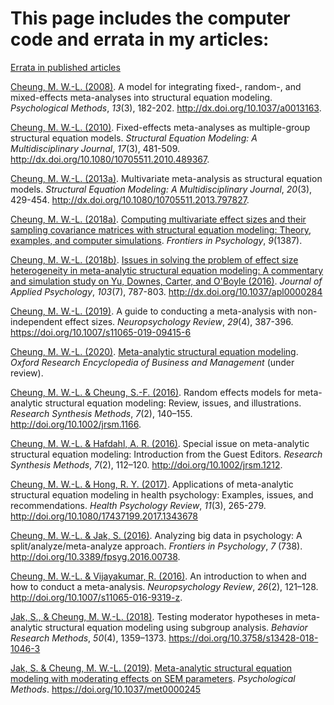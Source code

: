 # This page includes the computer code and errata in my articles:

[Errata in published articles](./errata/errata.pdf)


[Cheung, M. W.-L. (2008)](https://github.com/mikewlcheung/code-in-articles/blob/master/Cheung%202008). A model for integrating fixed-, random-, and mixed-effects meta-analyses into structural equation modeling. *Psychological Methods*, *13*(3), 182-202. http://dx.doi.org/10.1037/a0013163.

[Cheung, M. W.-L. (2010)](https://github.com/mikewlcheung/code-in-articles/blob/master/Cheung%202010). Fixed-effects meta-analyses as multiple-group structural equation models. *Structural Equation Modeling: A Multidisciplinary Journal*, *17*(3), 481-509. http://dx.doi.org/10.1080/10705511.2010.489367.

[Cheung, M. W.-L. (2013a)](https://github.com/mikewlcheung/code-in-articles/blob/master/Cheung%202013a). Multivariate meta-analysis as structural equation models. *Structural Equation Modeling: A Multidisciplinary Journal*, *20*(3),  429-454. http://dx.doi.org/10.1080/10705511.2013.797827.

[Cheung, M. W.-L. (2018a)](https://github.com/mikewlcheung/code-in-articles/blob/master/Cheung%202018a). [Computing multivariate effect sizes and their sampling covariance matrices with structural equation modeling: Theory, examples, and computer simulations](https://doi.org/10.3389/fpsyg.2018.01387). *Frontiers in Psychology*, *9*(1387).

[Cheung, M. W.-L. (2018b)](https://github.com/mikewlcheung/code-in-articles/blob/master/Cheung%202018b). [Issues in solving the problem of effect size heterogeneity in meta-analytic structural equation modeling: A commentary and simulation study on Yu, Downes, Carter, and O'Boyle (2016)](https://psyarxiv.com/37p2z/). *Journal of Applied Psychology*, *103*(7), 787-803. http://dx.doi.org/10.1037/apl0000284

[Cheung, M. W.-L. (2019)](https://github.com/mikewlcheung/code-in-articles/blob/master/Cheung%202019). A guide to conducting a meta-analysis with non-independent effect sizes. *Neuropsychology Review*, *29*(4), 387-396. https://doi.org/10.1007/s11065-019-09415-6

[Cheung, M. W.-L. (2020)](https://github.com/mikewlcheung/code-in-articles/blob/master/Cheung%202020). [Meta-analytic structural equation modeling](https://psyarxiv.com/epsqt/). *Oxford Research Encyclopedia of Business and Management* (under review).

[Cheung, M. W.-L. & Cheung, S.-F. (2016)](https://github.com/mikewlcheung/code-in-articles/blob/master/Cheung%20and%20Cheung%202016). Random effects models for meta-analytic structural equation modeling: Review, issues, and illustrations. *Research Synthesis Methods*, *7*(2), 140–155. http://doi.org/10.1002/jrsm.1166.

[Cheung, M. W.-L. & Hafdahl, A. R. (2016)](https://github.com/mikewlcheung/code-in-articles/blob/master/Cheung%20and%20Hafdahl%202016). Special issue on meta-analytic structural equation modeling: Introduction from the Guest Editors. *Research Synthesis Methods*, *7*(2), 112–120. http://doi.org/10.1002/jrsm.1212.

[Cheung, M. W.-L. & Hong, R. Y. (2017)](https://github.com/mikewlcheung/code-in-articles/blob/master/Cheung%20and%20Hong%202017). Applications of meta-analytic structural equation modeling in health psychology: Examples, issues, and recommendations. *Health Psychology Review*, *11*(3), 265-279. http://doi.org/10.1080/17437199.2017.1343678

[Cheung, M. W.-L. & Jak, S. (2016)](https://github.com/mikewlcheung/code-in-articles/blob/master/Cheung%20and%20Jak%202016). Analyzing big data in psychology: A split/analyze/meta-analyze approach. *Frontiers in Psychology*, *7* (738). http://doi.org/10.3389/fpsyg.2016.00738.

[Cheung, M. W.-L. & Vijayakumar, R. (2016)](https://github.com/mikewlcheung/code-in-articles/blob/master/Cheung%20and%20Vijayakumar%202016). An introduction to when and how to conduct a meta-analysis. *Neuropsychology Review*, *26*(2), 121–128. http://doi.org/10.1007/s11065-016-9319-z.

[Jak, S., & Cheung, M. W.-L. (2018)](https://github.com/mikewlcheung/code-in-articles/tree/master/Jak%20and%20Cheung%202018). Testing moderator hypotheses in meta-analytic structural equation modeling using subgroup analysis. *Behavior Research Methods*, *50*(4), 1359–1373. https://doi.org/10.3758/s13428-018-1046-3

[Jak, S. & Cheung, M. W.-L. (2019)](https://github.com/mikewlcheung/code-in-articles/tree/master/Jak%20and%20Cheung%202019). [Meta-analytic structural equation modeling with moderating effects on SEM parameters](https://psyarxiv.com/ce85j/). *Psychological Methods*. https://doi.org/10.1037/met0000245 
